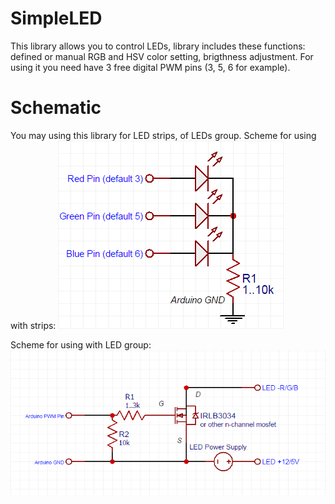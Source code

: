 # SimpleLED
This library allows you to control LEDs, library includes these functions: defined or manual RGB and HSV color setting, brigthness adjustment. For using it you need have 3 free digital PWM pins (3, 5, 6 for example).

# Schematic
You may using this library for LED strips, of LEDs group.
Scheme for using with strips:
![Preview](https://github.com/SNMetamorph/SimpleLED/blob/master/ledscheme.png?raw=true)

Scheme for using with LED group:
![Preview](https://github.com/SNMetamorph/SimpleLED/blob/master/mosfetscheme.png?raw=true)
